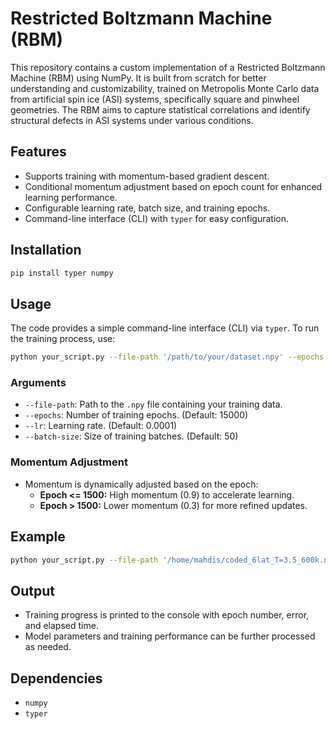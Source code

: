 # Restricted Boltzmann Machine (RBM)

This repository contains a custom implementation of a Restricted Boltzmann Machine (RBM) using NumPy. It is built from scratch for better understanding and customizability, trained on Metropolis Monte Carlo data from artificial spin ice (ASI) systems, specifically square and pinwheel geometries. The RBM aims to capture statistical correlations and identify structural defects in ASI systems under various conditions.

## Features
- Supports training with momentum-based gradient descent.
- Conditional momentum adjustment based on epoch count for enhanced learning performance.
- Configurable learning rate, batch size, and training epochs.
- Command-line interface (CLI) with `typer` for easy configuration.


## Installation

```bash
pip install typer numpy
```

## Usage

The code provides a simple command-line interface (CLI) via `typer`. To run the training process, use:

```bash
python your_script.py --file-path '/path/to/your/dataset.npy' --epochs 15000 --lr 0.0001 --batch-size 50
```

### Arguments
- `--file-path`: Path to the `.npy` file containing your training data.
- `--epochs`: Number of training epochs. (Default: 15000)
- `--lr`: Learning rate. (Default: 0.0001)
- `--batch-size`: Size of training batches. (Default: 50)

### Momentum Adjustment
- Momentum is dynamically adjusted based on the epoch:
  - **Epoch <= 1500:** High momentum (0.9) to accelerate learning.
  - **Epoch > 1500:** Lower momentum (0.3) for more refined updates.

## Example

```bash
python your_script.py --file-path '/home/mahdis/coded_6lat_T=3.5_600k.npy' --epochs 15000 --lr 0.0001 --batch-size 50
```

## Output
- Training progress is printed to the console with epoch number, error, and elapsed time.
- Model parameters and training performance can be further processed as needed.

## Dependencies
- `numpy`
- `typer`

